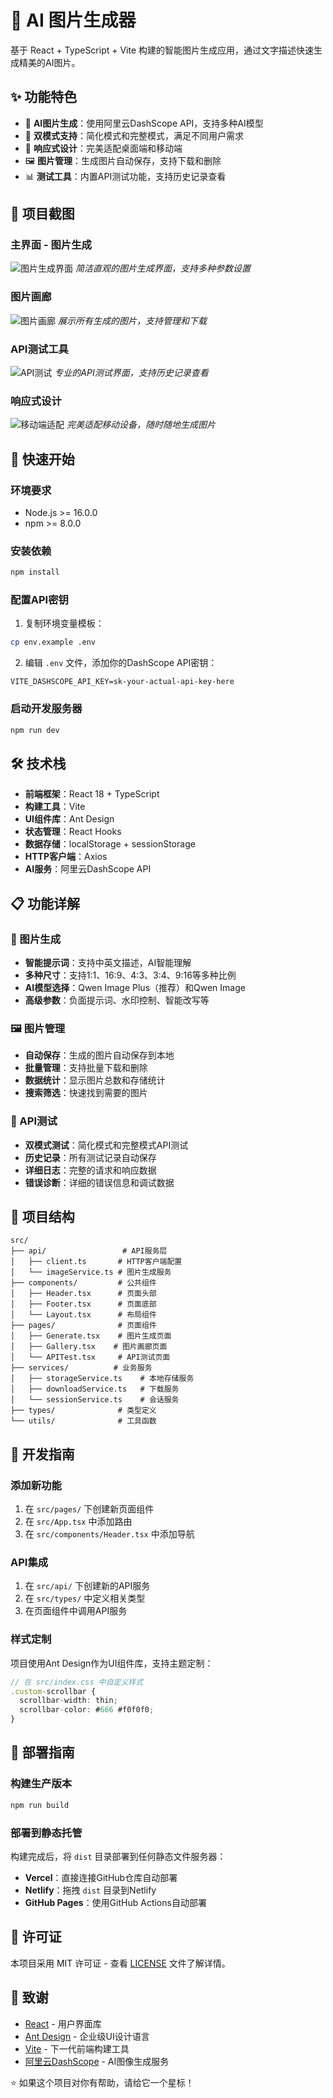 # 🎨 AI 图片生成器

基于 React + TypeScript + Vite 构建的智能图片生成应用，通过文字描述快速生成精美的AI图片。

## ✨ 功能特色

- 🤖 **AI图片生成**：使用阿里云DashScope API，支持多种AI模型
- 🎯 **双模式支持**：简化模式和完整模式，满足不同用户需求
- 📱 **响应式设计**：完美适配桌面端和移动端
- 🖼️ **图片管理**：生成图片自动保存，支持下载和删除
- 📊 **测试工具**：内置API测试功能，支持历史记录查看

## 📸 项目截图

### 主界面 - 图片生成
![图片生成界面](assets/1.png)
*简洁直观的图片生成界面，支持多种参数设置*

### 图片画廊
![图片画廊](assets/2.png)
*展示所有生成的图片，支持管理和下载*

### API测试工具
![API测试](assets/3.png)
*专业的API测试界面，支持历史记录查看*

### 响应式设计
![移动端适配](assets/4.png)
*完美适配移动设备，随时随地生成图片*



## 🚀 快速开始

### 环境要求

- Node.js >= 16.0.0
- npm >= 8.0.0

### 安装依赖

```bash
npm install
```

### 配置API密钥

1. 复制环境变量模板：
```bash
cp env.example .env
```

2. 编辑 `.env` 文件，添加你的DashScope API密钥：
```env
VITE_DASHSCOPE_API_KEY=sk-your-actual-api-key-here
```

### 启动开发服务器

```bash
npm run dev
```

## 🛠️ 技术栈

- **前端框架**：React 18 + TypeScript
- **构建工具**：Vite
- **UI组件库**：Ant Design
- **状态管理**：React Hooks
- **数据存储**：localStorage + sessionStorage
- **HTTP客户端**：Axios
- **AI服务**：阿里云DashScope API

## 📋 功能详解

### 🎨 图片生成
- **智能提示词**：支持中英文描述，AI智能理解
- **多种尺寸**：支持1:1、16:9、4:3、3:4、9:16等多种比例
- **AI模型选择**：Qwen Image Plus（推荐）和Qwen Image
- **高级参数**：负面提示词、水印控制、智能改写等

### 🖼️ 图片管理
- **自动保存**：生成的图片自动保存到本地
- **批量管理**：支持批量下载和删除
- **数据统计**：显示图片总数和存储统计
- **搜索筛选**：快速找到需要的图片

### 🔧 API测试
- **双模式测试**：简化模式和完整模式API测试
- **历史记录**：所有测试记录自动保存
- **详细日志**：完整的请求和响应数据
- **错误诊断**：详细的错误信息和调试数据


## 📁 项目结构

```
src/
├── api/                 # API服务层
│   ├── client.ts       # HTTP客户端配置
│   └── imageService.ts # 图片生成服务
├── components/         # 公共组件
│   ├── Header.tsx      # 页面头部
│   ├── Footer.tsx      # 页面底部
│   └── Layout.tsx      # 布局组件
├── pages/              # 页面组件
│   ├── Generate.tsx    # 图片生成页面
│   ├── Gallery.tsx    # 图片画廊页面
│   └── APITest.tsx     # API测试页面
├── services/          # 业务服务
│   ├── storageService.ts    # 本地存储服务
│   ├── downloadService.ts   # 下载服务
│   └── sessionService.ts    # 会话服务
├── types/              # 类型定义
└── utils/              # 工具函数
```

## 🔧 开发指南

### 添加新功能

1. 在 `src/pages/` 下创建新页面组件
2. 在 `src/App.tsx` 中添加路由
3. 在 `src/components/Header.tsx` 中添加导航

### API集成

1. 在 `src/api/` 下创建新的API服务
2. 在 `src/types/` 中定义相关类型
3. 在页面组件中调用API服务

### 样式定制

项目使用Ant Design作为UI组件库，支持主题定制：

```typescript
// 在 src/index.css 中自定义样式
.custom-scrollbar {
  scrollbar-width: thin;
  scrollbar-color: #666 #f0f0f0;
}
```

## 🚀 部署指南

### 构建生产版本

```bash
npm run build
```

### 部署到静态托管

构建完成后，将 `dist` 目录部署到任何静态文件服务器：

- **Vercel**：直接连接GitHub仓库自动部署
- **Netlify**：拖拽 `dist` 目录到Netlify
- **GitHub Pages**：使用GitHub Actions自动部署


## 📄 许可证

本项目采用 MIT 许可证 - 查看 [LICENSE](LICENSE) 文件了解详情。

## 🙏 致谢

- [React](https://reactjs.org/) - 用户界面库
- [Ant Design](https://ant.design/) - 企业级UI设计语言
- [Vite](https://vitejs.dev/) - 下一代前端构建工具
- [阿里云DashScope](https://dashscope.aliyun.com/) - AI图像生成服务



⭐ 如果这个项目对你有帮助，请给它一个星标！